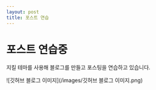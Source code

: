 ```yaml
---
layout: post
title: 포스트 연습
---
```


# 포스트 연습중
지킬 테마를 사용해 블로그를 만들고 포스팅을 연습하고 있습니다.

![깃허브 블로그 이미지](/images/깃허브 블로그 이미지.png)

